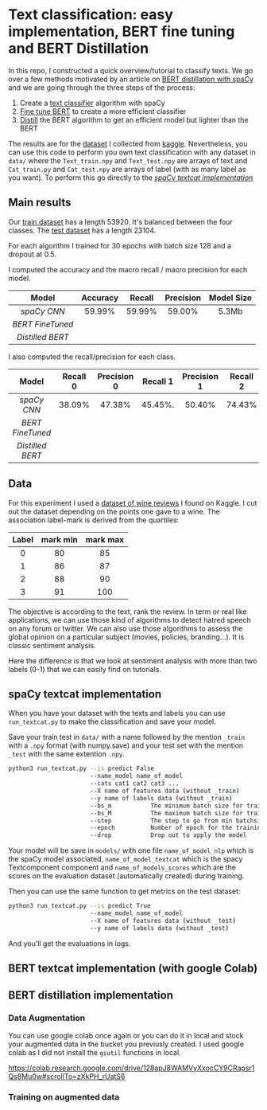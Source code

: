 # Text classification: easy implementation, BERT fine tuning and BERT Distillation

In this repo, I constructed a quick overview/tutorial to classify texts. We go over a few methods motivated by an article on [BERT distillation with spaCy](https://towardsdatascience.com/distilling-bert-models-with-spacy-277c7edc426c) and we are going through the three steps of the process:

1. Create a [text classifier](https://github.com/explosion/spaCy/blob/master/examples/training/train_textcat.py) algorithm with spaCy
2. [Fine tune BERT](https://github.com/google-research/bert#fine-tuning-with-bert) to create a more efficient classifier
3. [Distill](https://arxiv.org/pdf/1503.02531.pdf) the BERT algorithm to get an efficient model but lighter than the BERT

The results are for the [dataset](https://www.kaggle.com/zynicide/wine-reviews#winemag-data_first150k.csv) I collected from [kaggle](https://www.kaggle.com/). Nevertheless, you can use this code to perform you own text classification with any dataset in `data/` where the `Text_train.npy` and `Text_test.npy` are arrays of text and `Cat_train.py` and `Cat_test.npy` are arrays of label (with as many label as you want). To perform this go directly to the [*spaCy textcat implementation*](https://github.com/agombert/textcat/blob/master/README.md#spacy-textcat-implementation)

## Main results

Our [train dataset](https://github.com/agombert/textcat/data/Text_train.npy) has a length 53920. It's balanced between the four classes. The [test dataset](https://github.com/agombert/textcat/data/Text_test.npy) has a length 23104. 

For each algorithm I trained for 30 epochs with batch size 128 and a dropout at 0.5. 

I computed the accuracy and the macro recall / macro precision for each model.

|      Model     | Accuracy | Recall | Precision | Model Size|
|:--------------:|:--------:|:------:|:---------:|:---------:|
| *spaCy CNN*    |  59.99%  | 59.99% |   59.00%  |   5.3Mb   |
|*BERT FineTuned*|        |      |           |           |
|*Distilled BERT*|        |      |           |           |

I also computed the recall/precision for each class. 

|      Model     | Recall 0 | Precision 0 | Recall 1 | Precision 1 | Recall 2 | Precision 2 | Recall 3 | Precision 3 |
|:--------------:|:--------:|:-----------:|:--------:|:-----------:|:--------:|:-----------:|:--------:|:-----------:|
|*spaCy CNN*     |  38.09%  |    47.38%   |  45.45%. |   50.40%    |  74.43%  |   75.69%    |  82.01%  |   62.55%    |
|*BERT FineTuned*|        |      |           |           |
|*Distilled BERT*|        |      |           |           |

## Data

For this experiment I used a [dataset of wine reviews](https://www.kaggle.com/zynicide/wine-reviews#winemag-data_first150k.csv) I found on Kaggle. I cut out the dataset depending on the points one gave to a wine. The association label-mark is derived from the quartiles:

| Label | mark min | mark max |
|:-----:|:--------:|:--------:|
| 0     | 80       | 85       |
| 1     | 86       | 87       |
| 2     | 88       | 90       |
| 3     | 91       | 100      |

The objective is according to the text, rank the review. In term or real like applications, we can use those kind of algorithms to detect hatred speech on any forum or twitter. We can also use those algorithms to assess the global opinion on a particular subject (movies, policies, branding...). It is classic sentiment analysis. 

Here the difference is that we look at sentiment analysis with more than two labels (0-1) that we can easily find on tutorials.

## spaCy textcat implementation

When you have your dataset with the texts and labels you can use `run_textcat.py` to make the classification and save your model.

Save your train test in `data/` with a name followed by the mention `_train` with a `.npy` format (with numpy.save) and your test set with the mention `_test` with the same extention `.npy`.


```bash
python3 run_textcat.py --is predict False
                       --name_model name_of_model
                       --cats cat1 cat2 cat3 ...
                       --X name of features data (without _train)
                       --y name of labels data (without _train)
                       --bs_m           The minimum batch size for training
                       --bs_M           The maximum batch size for training
                       --step           The step to go from min batchsize to max batchsize
                       --epoch          Number of epoch for the training
                       --drop           Drop out to apply the model
```

Your model will be save in `models/` with one file `name_of_model_nlp` which is the spaCy model associated, `name_of_model_textcat` which is the spacy Textcomponent component and `name_of_models_scores` which are the scores on the evaluation dataset (automatically created) during training.

Then you can use the same function to get metrics on the test dataset:

```bash
python3 run_textcat.py --is predict True
                       --name_model name_of_model
                       --X name of features data (without _test)
                       --y name of labels data (without _test)
```

And you'll get the evaluations in logs. 

## BERT textcat implementation (with google Colab)

## BERT distillation implementation

### Data Augmentation

You can use google colab once again or you can do it in local and stock your augmented data in the bucket you previusly created. I used google colab as I did not install the `gsutil` functions in local. 

https://colab.research.google.com/drive/128apJ8WAMVyXxocCY9CRapsr1Qs8Mu0w#scrollTo=zXkPH_rUatS6



### Training on augmented data
